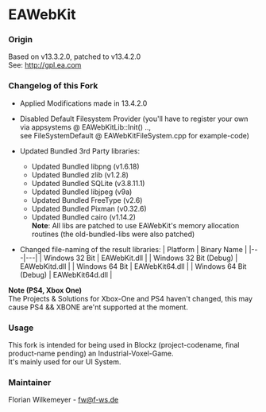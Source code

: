 # EAWebKit

### Origin
Based on v13.3.2.0, patched to v13.4.2.0\
See: http://gpl.ea.com

### Changelog of this Fork
- Applied Modifications made in 13.4.2.0 
- Disabled Default Filesystem Provider (you'll have to register your own via appsystems @ EAWebKitLib::Init() ..,\
  see FileSystemDefault @ EAWebKitFileSystem.cpp for example-code)
- Updated Bundled 3rd Party libraries:
  - Updated Bundled libpng (v1.6.18)
  - Updated Bundled zlib (v1.2.8)
  - Updated Bundled SQLite (v3.8.11.1)
  - Updated Bundled libjpeg (v9a)
  - Updated Bundled FreeType (v2.6)
  - Updated Bundled Pixman (v0.32.6)
  - Updated Bundled cairo (v1.14.2)\
  **Note**: All libs are patched to use EAWebKit's memory allocation routines (the old-bundled-libs were also patched)

 - Changed file-naming of the result libraries:
   | Platform | Binary Name |
   |---|---|
   | Windows 32 Bit | EAWebKit.dll |
   | Windows 32 Bit (Debug) | EAWebKitd.dll |
   | Windows 64 Bit | EAWebKit64.dll |
   | Windows 64 Bit (Debug) | EAWebKit64d.dll |
  
**Note (PS4, Xbox One)** \
The Projects & Solutions for Xbox-One and PS4 haven't changed, this may cause PS4 && XBONE are'nt supported at the moment.

### Usage
This fork is intended for being used in Blockz (project-codename, final product-name pending) an Industrial-Voxel-Game.\
It's mainly used for our UI System.

### Maintainer
Florian Wilkemeyer - <fw@f-ws.de> 
